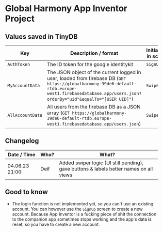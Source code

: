 # Global Harmony App Inventor Project

## Values saved in TinyDB

| Key              | Description / format                                                                                                                                                                                    | Initialized in screen |
| ---------------- | ------------------------------------------------------------------------------------------------------------------------------------------------------------------------------------------------------- | --------------------- |
| `AuthToken`      | The ID token for the google identitykit                                                                                                                                                                 | `SignUp`              |
| `MyAccountData`  | The JSON object of the current logged in user, loaded from firebase DB (`GET https://globalharmony-39de6-default-rtdb.europe-west1.firebasedatabase.app/users.json?orderBy="uid"&equalTo="[USER UID]"`) | `Swiper`              |
| `AllAccountData` | All users from the firebase DB as a JSON array (`GET https://globalharmony-39de6-default-rtdb.europe-west1.firebasedatabase.app/users.json`)                                                            | `Swiper`              |

## Changelog

| Date / Time    | Who? | What?                                                                                  |
| -------------- | ---- | -------------------------------------------------------------------------------------- |
| 04.06.23 21:00 | Deif | Added swiper logic (UI still pending), gave buttons & labels better names on all views |

## Good to know

- The login function is not implemented yet, so you can't use an existing account. You can however use the `SignUp` screen to create a new account. Because App Inventor is a fucking piece of shit the connection to the companion app sometimes stops working and the app's data is reset, so you have to create a new account.
